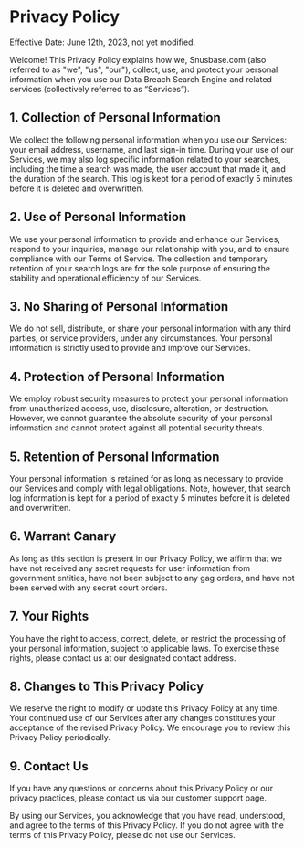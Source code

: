 # Privacy Policy

Effective Date: June 12th, 2023, not yet modified.

Welcome! This Privacy Policy explains how we, Snusbase.com (also referred to as "we", "us", "our"), collect, use, and protect your personal information when you use our Data Breach Search Engine and related services (collectively referred to as “Services”).

## 1. Collection of Personal Information

We collect the following personal information when you use our Services: your email address, username, and last sign-in time. During your use of our Services, we may also log specific information related to your searches, including the time a search was made, the user account that made it, and the duration of the search. This log is kept for a period of exactly 5 minutes before it is deleted and overwritten.

## 2. Use of Personal Information

We use your personal information to provide and enhance our Services, respond to your inquiries, manage our relationship with you, and to ensure compliance with our Terms of Service. The collection and temporary retention of your search logs are for the sole purpose of ensuring the stability and operational efficiency of our Services.

## 3. No Sharing of Personal Information

We do not sell, distribute, or share your personal information with any third parties, or service providers, under any circumstances. Your personal information is strictly used to provide and improve our Services.

## 4. Protection of Personal Information

We employ robust security measures to protect your personal information from unauthorized access, use, disclosure, alteration, or destruction. However, we cannot guarantee the absolute security of your personal information and cannot protect against all potential security threats.

## 5. Retention of Personal Information

Your personal information is retained for as long as necessary to provide our Services and comply with legal obligations. Note, however, that search log information is kept for a period of exactly 5 minutes before it is deleted and overwritten.

## 6. Warrant Canary

As long as this section is present in our Privacy Policy, we affirm that we have not received any secret requests for user information from government entities, have not been subject to any gag orders, and have not been served with any secret court orders.

## 7. Your Rights

You have the right to access, correct, delete, or restrict the processing of your personal information, subject to applicable laws. To exercise these rights, please contact us at our designated contact address.

## 8. Changes to This Privacy Policy

We reserve the right to modify or update this Privacy Policy at any time. Your continued use of our Services after any changes constitutes your acceptance of the revised Privacy Policy. We encourage you to review this Privacy Policy periodically.

## 9. Contact Us

If you have any questions or concerns about this Privacy Policy or our privacy practices, please contact us via our customer support page.

By using our Services, you acknowledge that you have read, understood, and agree to the terms of this Privacy Policy. If you do not agree with the terms of this Privacy Policy, please do not use our Services.
